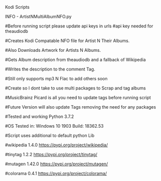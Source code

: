 Kodi Scripts

INFO - ArtistNMultiAlbumNFO.py

#Before running script please update api keys in urls
#api key needed for theaudiodb

#Creates Kodi Compatable NFO file for Artist N Their Albums.

#Also Downloads Artwork for Artists N Albums.

#Gets Album description from theaudiodb and a fallback of Wikipedia

#Writes the description to the comment Tag.

#Still only supports mp3 N Flac to add others soon

#Create so I dont take to use multi packages to Scrap and tag albums

#MusicBrainz Picard is all you need to update tags before running script

#Future Version will also update Tags removing the need for any packages

#Tested and working Python 3.7.2

#OS Tested in: Windows 10 1903 Build: 18362.53



#Script uses additional to default python Lib

#wikipedia   1.4.0     https://pypi.org/project/wikipedia/

#tinytag     1.2.2     https://pypi.org/project/tinytag/

#mutagen     1.42.0    https://pypi.org/project/mutagen/

#colorama    0.4.1     https://pypi.org/project/colorama/
